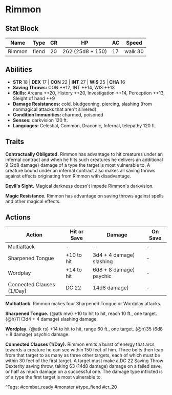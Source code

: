 # Rimmon

## Stat Block

| Name | Type | CR | HP | AC | Speed |
|------|------|----|----|----|-------|
| Rimmon | fiend | 20 | 262 (25d8 + 150) | 17 | walk 30 |

## Abilities

- **STR** 18 | **DEX** 17 | **CON** 22 | **INT** 27 | **WIS** 25 | **CHA** 16
- **Saving Throws:** CON ++12, INT ++14, WIS ++13  
- **Skills:** Arcana ++20, History ++20, Investigation ++14, Perception ++13, Sleight of hand ++9  
- **Damage Resistances:** cold, bludgeoning, piercing, slashing (from nonmagical attacks that aren't silvered)  
- **Condition Immunities:** charmed, poisoned  
- **Senses:** darkvision 120 ft.  
- **Languages:** Celestial, Common, Draconic, Infernal, telepathy 120 ft.

## Traits

**Contractually Obligated.** Rimmon has advantage to hit creatures under an infernal contract and when he hits such creatures he delivers an additional 9 (2d8 damage) damage of a type the target is most vulnerable to. A creature bound under an infernal contract also makes all saving throws against effects originating from Rimmon with disadvantage.

**Devil's Sight.** Magical darkness doesn't impede Rimmon's darkvision.

**Magic Resistance.** Rimmon has advantage on saving throws against spells and other magical effects.


## Actions

| Action | Hit or Save | Damage | On Save |
|--------|--------------|--------|----------|
| Multiattack | - | - | - |
| Sharpened Tongue | +10 to hit | 3d4 + 4 damage) slashing | - |
| Wordplay | +14 to hit | 6d8 + 8 damage) psychic | - |
| Connected Clauses (1/Day) | DC 22 | 14d8 damage) | - |

**Multiattack.** Rimmon makes four Sharpened Tongue or Wordplay attacks.

**Sharpened Tongue.** {@atk mw} +10 to hit to hit, reach 10 ft., one target. {@h}11 (3d4 + 4 damage) slashing damage.

**Wordplay.** {@atk rs} +14 to hit to hit, range 60 ft., one target. {@h}35 (6d8 + 8 damage) psychic damage.

**Connected Clauses (1/Day).** Rimmon emits a burst of energy that arcs towards a creature he can see within 150 feet of him. Three bolts then leap from that target to as many as three other targets, each of which must be within 30 feet of the first target. A target must make a DC 22 Saving Throw Dexterity saving throw, taking 63 (14d8 damage) damage on a failed save, or half as much damage on a successful one. The damage type inflicted is of a type the first target is most vulnerable to.


^Tags: #combat_ready #monster #type_fiend #cr_20
